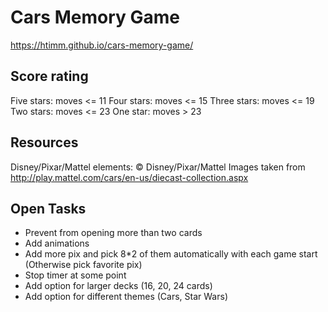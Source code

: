 # Cars Memory Game

https://htimm.github.io/cars-memory-game/

## Score rating

Five stars: moves <= 11
Four stars: moves <= 15
Three stars: moves <= 19
Two stars: moves <= 23
One star: moves > 23

## Resources

Disney/Pixar/Mattel elements: © Disney/Pixar/Mattel
Images taken from http://play.mattel.com/cars/en-us/diecast-collection.aspx

## Open Tasks

- Prevent from opening more than two cards
- Add animations
- Add more pix and pick 8*2 of them automatically with each game start (Otherwise pick favorite pix)
- Stop timer at some point
- Add option for larger decks (16, 20, 24 cards)
- Add option for different themes (Cars, Star Wars)
